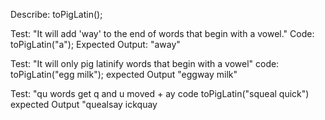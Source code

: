 Describe: toPigLatin();

Test: "It will add 'way' to the end of words that begin with a vowel."
Code: toPigLatin("a");
Expected Output: "away"

Test: "It will only pig latinify words that begin with a vowel"
code: toPigLatin("egg milk");
expected Output "eggway milk"

Test: "qu words get q and u moved + ay
code toPigLatin("squeal quick")
expected Output "quealsay ickquay